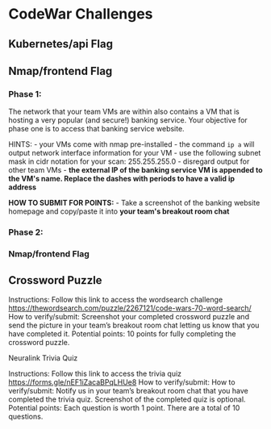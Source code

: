 # CodeWar Challenges

## Kubernetes/api Flag

## Nmap/frontend Flag

### Phase 1:
The network that your team VMs are within also contains a VM that is hosting a very popular (and secure!) banking service. Your objective for phase one is to access that banking service website.

HINTS:
	- your VMs come with nmap pre-installed
	- the command ```ip a``` will output network interface information for your VM
	- use the following subnet mask in cidr notation for your scan: 255.255.255.0
	- disregard output for other team VMs
	- **the external IP of the banking service VM is appended to the VM's name. Replace the dashes with periods to have a valid ip address**

**HOW TO SUBMIT FOR POINTS:** 
	- Take a screenshot of the banking website homepage and copy/paste it into **your team's breakout room chat**

### Phase 2:

### Nmap/frontend Flag

## Crossword Puzzle 

Instructions: Follow this link to access the wordsearch challenge https://thewordsearch.com/puzzle/2267121/code-wars-70-word-search/ 
How to verify/submit: Screenshot your completed crossword puzzle and send the picture in your team’s breakout room chat letting us know that you have completed it.
Potential points: 10 points for fully completing the crossword puzzle. 

Neuralink Trivia Quiz 

Instructions: Follow this link to access the trivia quiz https://forms.gle/nEF1iZacaBPqLHUe8 
How to verify/submit: How to verify/submit: Notify us in your team’s breakout room chat that you have completed the trivia quiz. Screenshot of the completed quiz is optional. 
Potential points: Each question is worth 1 point. There are a total of 10 questions. 
